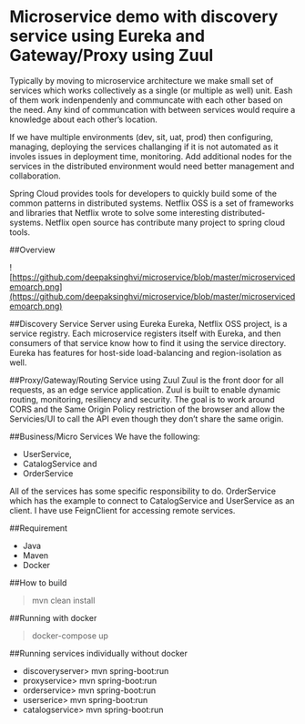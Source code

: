 # Microservice demo with discovery service using Eureka and Gateway/Proxy using Zuul

Typically by moving to microservice architecture we make small set of services which works collectively as a single (or multiple as well) unit. Eash of them work indenpendenly and communcate with each other based on the need. Any kind of communcation with between services would require a knowledge about each other’s location. 

If we have multiple environments (dev, sit, uat, prod) then configuring, managing, deploying the services challanging if it is not automated as it involes issues in deployment time, monitoring. Add additional nodes for the services in the distributed environment would need better management and collaboration.

Spring Cloud provides tools for developers to quickly build some of the common patterns in distributed systems. Netflix OSS is a set of frameworks and libraries that Netflix wrote to solve some interesting distributed-systems. Netflix open source has contribute many project to spring cloud tools.

##Overview

![https://github.com/deepaksinghvi/microservice/blob/master/microservicedemoarch.png](https://github.com/deepaksinghvi/microservice/blob/master/microservicedemoarch.png)

##Discovery Service Server using Eureka
Eureka, Netflix OSS project, is a service registry. Each microservice registers itself with Eureka, and then consumers of that service know how to find it using the service directory. Eureka has features for host-side load-balancing and region-isolation as well.

##Proxy/Gateway/Routing Service using Zuul
Zuul is the front door for all requests, as an edge service application. Zuul is built to enable dynamic routing, monitoring, resiliency and security. 
The goal is to work around CORS and the Same Origin Policy restriction of the browser and allow the Servicies/UI to call the API even though they don’t share the same origin.


##Business/Micro Services 
We have the following: 
* UserService, 
* CatalogService and 
* OrderService 

All of the services has some specific responsibility to do.
OrderService which has the example to connect to CatalogService and UserService as an client. I have use FeignClient for accessing remote services.


##Requirement
* Java
* Maven
* Docker

##How to build
> mvn clean install

##Running with docker
> docker-compose up

##Running services individually without docker
* discoveryserver> mvn spring-boot:run
* proxyservice> mvn spring-boot:run
* orderservice> mvn spring-boot:run
* userserice>   mvn spring-boot:run
* catalogservice> mvn spring-boot:run



